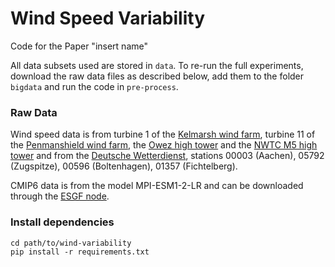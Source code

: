 # Wind Speed Variability

Code for the Paper "insert name"

All data subsets used are stored in `data`. To re-run the full experiments, download the raw data files as described below, add them to the folder `bigdata` and run the code in `pre-process`.

### Raw Data 
Wind speed data is from turbine 1 of the [Kelmarsh wind farm](https://zenodo.org/record/5841834), turbine 11 of the [Penmanshield wind farm](https://zenodo.org/record/5946808), the [Owez high tower](https://talltowers.bsc.es/node/4856) and the [NWTC M5 high tower](https://talltowers.bsc.es/node/4846) and from the [Deutsche Wetterdienst](https://opendata.dwd.de/climate_environment/CDC/observations_germany/climate/10_minutes/wind/historical/), stations 00003 (Aachen), 05792 (Zugspitze), 00596 (Boltenhagen), 01357 (Fichtelberg).

CMIP6 data is from the model MPI-ESM1-2-LR and can be downloaded through the [ESGF node](https://esgf-node.llnl.gov/search/cmip6/).

### Install dependencies
```shell
cd path/to/wind-variability
pip install -r requirements.txt
```
